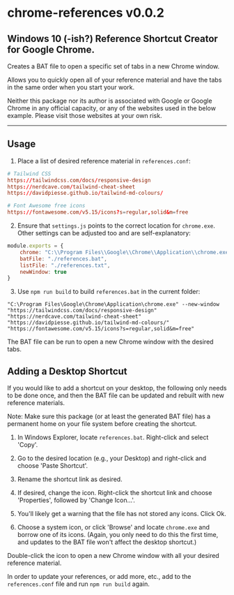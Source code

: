 # chrome-references v0.0.2

## Windows 10 (-ish?) Reference Shortcut Creator for Google Chrome.

Creates a BAT file to open a specific set of tabs in a new Chrome window.

Allows you to quickly open all of your reference material and have the tabs in the same order when you start your work.

Neither this package nor its author is associated with Google or Google Chrome in any official capacity, or any of the websites used in the below example. Please visit those websites at your own risk.

---

## Usage

1. Place a list of desired reference material in `references.conf`:

```conf
# Tailwind CSS
https://tailwindcss.com/docs/responsive-design
https://nerdcave.com/tailwind-cheat-sheet
https://davidpiesse.github.io/tailwind-md-colours/

# Font Awesome free icons
https://fontawesome.com/v5.15/icons?s=regular,solid&m=free
```

2. Ensure that `settings.js` points to the correct location for `chrome.exe`. Other settings can be adjusted too and are self-explanatory:

```javascript
module.exports = {
    chrome: "C:\\Program Files\\Google\\Chrome\\Application\\chrome.exe",
    batFile: "./references.bat",
    listFile: "./references.txt",
    newWindow: true
}
```

3. Use `npm run build` to build `references.bat` in the current folder:

```batch
"C:\Program Files\Google\Chrome\Application\chrome.exe" --new-window "https://tailwindcss.com/docs/responsive-design" "https://nerdcave.com/tailwind-cheat-sheet" "https://davidpiesse.github.io/tailwind-md-colours/" "https://fontawesome.com/v5.15/icons?s=regular,solid&m=free"
```

The BAT file can be run to open a new Chrome window with the desired tabs.

## Adding a Desktop Shortcut

If you would like to add a shortcut on your desktop, the following only needs to be done once, and then the BAT file can be updated and rebuilt with new reference materials.

Note: Make sure this package (or at least the generated BAT file) has a permanent home on your file system before creating the shortcut.

1. In Windows Explorer, locate `references.bat`. Right-click and select 'Copy'.

2. Go to the desired location (e.g., your Desktop) and right-click and choose 'Paste Shortcut'.

3. Rename the shortcut link as desired.

4. If desired, change the icon. Right-click the shortcut link and choose 'Properties', followed by 'Change Icon...'.

5. You'll likely get a warning that the file has not stored any icons. Click Ok.

6. Choose a system icon, or click 'Browse' and locate `chrome.exe` and borrow one of its icons. (Again, you only need to do this the first time, and updates to the BAT file won't affect the desktop shortcut.)

Double-click the icon to open a new Chrome window with all your desired reference material. 

In order to update your references, or add more, etc., add to the `references.conf` file and run `npm run build` again.